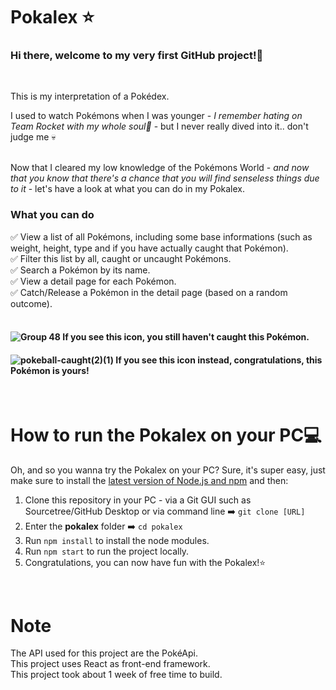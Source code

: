 # Pokalex ⭐

### Hi there, welcome to my very first GitHub project!🌈
<br />

This is my interpretation of a Pokédex.

I used to watch Pokémons when I was younger - *I remember hating on Team Rocket with my whole soul🤬* - but I never really dived into it.. don't judge me 💀
<br />
<br />

Now that I cleared my low knowledge of the Pokémons World - *and now that you know that there's a chance that you will find senseless things due to it* - let's have a look at what you can do in my Pokalex.

### What you can do
✅ View a list of all Pokémons, including some base informations (such as weight, height, type and if you have actually caught that Pokémon).<br>
✅ Filter this list by all, caught or uncaught Pokémons.<br>
✅ Search a Pokémon by its name.<br>
✅ View a detail page for each Pokémon.<br>
✅ Catch/Release a Pokémon in the detail page (based on a random outcome).
<br>
<br>

#### ![Group 48](https://user-images.githubusercontent.com/79731800/195064698-5f763e66-7be3-45fa-8e16-ec0ac4ed5887.png) If you see this icon, you still haven't caught this Pokémon.

#### ![pokeball-caught(2)(1)](https://user-images.githubusercontent.com/79731800/195064567-8b66658a-187a-4e71-b136-550514d68bdd.png) If you see this icon instead, congratulations, this Pokémon is yours!
<br>

# How to run the Pokalex on your PC💻
Oh, and so you wanna try the Pokalex on your PC? Sure, it's super easy, just make sure to install the [latest version of Node.js and npm](https://nodejs.org/en/download/) and then:
1. Clone this repository in your PC - via a Git GUI such as Sourcetree/GitHub Desktop or via command line ➡️ `git clone [URL]`
2. Enter the **pokalex** folder ➡️ `cd pokalex`
3. Run `npm install` to install the node modules.
4. Run `npm start` to run the project locally.
5. Congratulations, you can now have fun with the Pokalex!⭐
<br>

# Note
The API used for this project are the PokéApi.<br>
This project uses React as front-end framework.<br>
This project took about 1 week of free time to build.<br>
